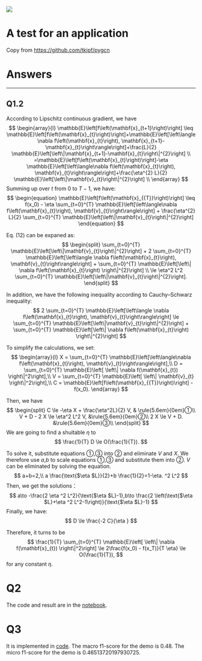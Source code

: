 <img src="https://render.githubusercontent.com/render/math?math=e^{i \pi} = -1">

# A test for an application
Copy from  https://github.com/tkipf/pygcn


# Answers
---
## Q1.2

According to Lipschitz continuous gradient, we have
$$
\begin{array}{l}
\mathbb{E}\left[f\left(\mathbf{x}_{t+1}\right)\right] \leq \mathbb{E}\left[f\left(\mathbf{x}_{t}\right)\right]+\mathbb{E}\left[\left\langle\nabla f\left(\mathbf{x}_{t}\right), \mathbf{x}_{t+1}-\mathbf{x}_{t}\right\rangle\right]+\frac{L}{2} \mathbb{E}\left[\left\|\mathbf{x}_{t+1}-\mathbf{x}_{t}\right\|^{2}\right] \\
=\mathbb{E}\left[f\left(\mathbf{x}_{t}\right)\right]-\eta \mathbb{E}\left[\left\langle\nabla f\left(\mathbf{x}_{t}\right), \mathbf{v}_{t}\right\rangle\right]+\frac{\eta^{2} L}{2} \mathbb{E}\left[\left\|\mathbf{v}_{t}\right\|^{2}\right] \\
\end{array}
$$
Summing up over $t$ from 0 to $T − 1$, we have:
$$
\begin{equation}
\mathbb{E}\left[f\left(\mathbf{x}_{{T}}\right)\right] \leq  f(x_0) - \eta \sum_{t=0}^{T}  \mathbb{E}\left[\left\langle\nabla f\left(\mathbf{x}_{t}\right), \mathbf{v}_{t}\right\rangle\right] + 
\frac{\eta^{2} L}{2} \sum_{t=0}^{T}  \mathbb{E}\left[\left\|\mathbf{v}_{t}\right\|^{2}\right]
\end{equation}
$$

Eq. (12) can be expaned as:
$$
\begin{split}
  \sum_{t=0}^{T}  \mathbb{E}\left[\left\|\mathbf{v}_{t}\right\|^{2}\right] + 
  2 \sum_{t=0}^{T}  \mathbb{E}\left[\left\langle \nabla f\left(\mathbf{x}_{t}\right), \mathbf{v}_{t}\right\rangle\right] + 
  \sum_{t=0}^{T}  \mathbb{E}\left[\left\| \nabla f\left(\mathbf{x}_{t}\right) \right\|^{2}\right] \\
  \le 
  \eta^2 L^2 \sum_{t=0}^{T}  \mathbb{E}\left[\left\|\mathbf{v}_{t}\right\|^{2}\right].
\end{split}
$$

In addition, we have the following inequality according to Cauchy–Schwarz inequality:
$$
2 \sum_{t=0}^{T}  \mathbb{E}\left[\left\langle \nabla f\left(\mathbf{x}_{t}\right), \mathbf{v}_{t}\right\rangle\right] \le \sum_{t=0}^{T}  \mathbb{E}\left[\left\|\mathbf{v}_{t}\right\|^{2}\right] + \sum_{t=0}^{T}  \mathbb{E}\left[\left\| \nabla f\left(\mathbf{x}_{t}\right) \right\|^{2}\right]
$$

To simplify the calculations, we set:
$$
\begin{array}{l}
X = \sum_{t=0}^{T}  \mathbb{E}\left[\left\langle\nabla f\left(\mathbf{x}_{t}\right), \mathbf{v}_{t}\right\rangle\right],\\
D = \sum_{t=0}^{T}  \mathbb{E}\left[ \left\| \nabla f(\mathbf{x}_{t})  \right\|^2\right],\\
V = \sum_{t=0}^{T}  \mathbb{E}\left[ \left\|  \mathbf{v}_{t} \right\|^2\right],\\
C = \mathbb{E}\left[f\left(\mathbf{x}_{{T}}\right)\right] -  f(x_0).
\end{array}
$$

Then, we have
$$
\begin{split}
  C \le -\eta X + \frac{\eta^2L}{2} V, &   \rule{5.6em}{0em}①\\
  V + D - 2 X \le \eta^2 L^2 V, &\rule{5.6em}{0em}②\\
  2 X \le V + D.  &\rule{5.6em}{0em}③\\
\end{split}
$$
We are going to find a shuitable $\eta$ to 
$$
 \frac{1}{T} D \le O(\frac{1}{T}).
$$

To solve it, substitute equations ①,③ into ② and eliminate $V$ and $X$. We therefore use $a$,$b$ to scale equations ①,③ and substitute them into ②. $V$ can be eliminated by solving the equation.
$$
a+b=2,\\
a \frac{\text{$\eta $L}}{2}+b \frac{1}{2}=1-\eta. ^2 L^2
$$
Then, we get the solutions：
$$
a\to -\frac{2 \eta ^2 L^2}{\text{$\eta $L}-1},b\to \frac{2 \left(\text{$\eta $L}+\eta ^2 L^2-1\right)}{\text{$\eta $L}-1}
$$
Finally, we have:
$$
D \le \frac{-2 C}{\eta }
$$

Therefore, it turns to be
$$
\frac{1}{T} \sum_{t=0}^{T}  \mathbb{E}\left[ \left\| \nabla f(\mathbf{x}_{t})  \right\|^2\right] \le 2\frac{f(x_0) - f(x_T)}{T \eta} \le  O(\frac{1}{T}),
$$
for any constant $\eta$.


# Q2

The code and result are in the [notebook](https://github.com/erow/pygcn-mini-batch/blob/master/pygcn/exp.ipynb).

# Q3

It is implemented in [code](question3.py).
The macro f1-score for the demo is 0.48.
The micro f1-score for the demo is 0.46513720197930725.
